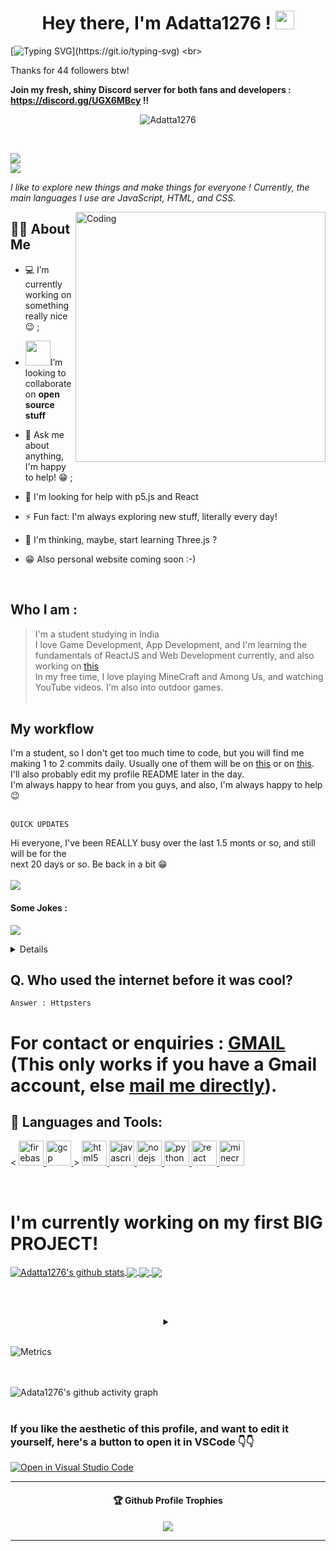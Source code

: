 <h1 align="center">Hey there, I'm Adatta1276 ! <img src="https://media.giphy.com/media/hvRJCLFzcasrR4ia7z/giphy.gif" width="30px"></h1>

[![Typing SVG](http://readme-typing-svg.herokuapp.com?color=000000&size=15&lines=I'm+a+beginner+dev+who+loves+exploring!)](https://git.io/typing-svg) <br>


Thanks for 44 followers btw!

**Join my fresh, shiny Discord server for both fans and developers : https://discord.gg/UGX6MBcy !!**  


<p align="center"> <img src="https://komarev.com/ghpvc/?username=adatta1276&label=Profile%20Views&color=00ffff&style=flat" alt="Adatta1276" /> </p> <br>

<img src="https://img.shields.io/badge/followers-44-red?style=for-the-badge"> <br>
<img src="https://img.shields.io/badge/following-613-lightgreen?style=for-the-badge"> <br>

*I like to explore new things and make things for everyone ! Currently, the main languages I use are JavaScript, HTML, and CSS.*



<img align="right" alt="Coding" width="400" src="https://github.com/Ayushparikh-code/Ayushparikh-code/blob/main/coding-freak%20(1).gif">

## 🙋‍♂️ About Me
- 💻 I’m currently working on something really nice :wink: ;

- <img src="https://github.com/rajput2107/rajput2107/blob/master/Assets/Handshake.gif" width="40px">I’m looking to collaborate on **open source stuff**

- 💬 Ask me about anything, I'm happy to help! 😁 ;

- 🤔 I'm looking for help with p5.js and React

- ⚡ Fun fact: I'm always exploring new stuff, literally every day! 
- 🤔 I'm thinking, maybe, start learning Three.js ?
- 😁 Also personal website coming soon :-)


<br>

## Who I am : 

> I'm a student studying in India <br>
> I love Game Development, App Development, and I'm learning the fundamentals of ReactJS and Web Development currently, and also working on [this](https://github.com/Adatta1276/Among-Us-JS-Edition) <br> 
> In my free time, I love playing MineCraft and Among Us, and watching YouTube videos. I'm also into outdoor games. <br><br>

## My workflow 

I'm a student, so I don't get too much time to code, but you will find me making 1 to 2 commits daily. Usually one of them will be on [this](https://github.com/adatta1276/Among-Us-JS-Edition/) or on [this](https://github.com/adatta1276/BrownianMotion/). I'll also probably edit my profile README later in the day. <br>
I'm always happy to hear from you guys, and also, I'm always happy to help 😉 <br><br>



```QUICK UPDATES```

Hi everyone, I've been REALLY busy over the last 1.5 monts or so, and still will be for the <br>
next 20 days or so. Be back in a bit 😁 <br><br>
<img src="https://github.com/Adatta1276/Adatta1276/blob/main/A%20HUGE%20THANK%20YOU%20TO%20ALL%20MY%20FOLLOWERS!.gif">

 <h4>Some Jokes : </h4> 


<img src="https://readme-jokes.vercel.app/api" ></img>
<br>

<details><br></b>I am not the creator of these jokes and do not own the API, hence some inappropriate jokes may show up. <br></details>

## Q. Who used the internet before it was cool?

```Answer : Httpsters```<br>
# For contact or enquiries : [GMAIL](https://mail.google.com/mail/u/0/?fs=1&tf=cm&to=innovcoder22@gmail.com&su=Message+From+(Your%20Name%20Here)+(Your%20GitHub%20Username%20Here)&body) (This only works if you have a Gmail account, else [mail me directly](mailto:innovcoder22@gmail.com)).


## 🚀 Languages and Tools:
<p align="centre"> < <a href="https://firebase.google.com/" target="_blank"> <img src="https://www.vectorlogo.zone/logos/firebase/firebase-icon.svg" alt="firebase" width="40" height="40"/> </a> <a href="https://cloud.google.com" target="_blank"> <img src="https://www.vectorlogo.zone/logos/google_cloud/google_cloud-icon.svg" alt="gcp" width="40" height="40"/> </a> > <a href="https://www.w3.org/html/" target="_blank"> <img src="https://raw.githubusercontent.com/devicons/devicon/master/icons/html5/html5-original-wordmark.svg" alt="html5" width="40" height="40"/> </a> <a href="https://developer.mozilla.org/en-US/docs/Web/JavaScript" target="_blank"> <img src="https://raw.githubusercontent.com/devicons/devicon/master/icons/javascript/javascript-original.svg" alt="javascript" width="40" height="40"/> </a>  <a href="https://nodejs.org" target="_blank"> <img src="https://raw.githubusercontent.com/devicons/devicon/master/icons/nodejs/nodejs-original-wordmark.svg" alt="nodejs" width="40" height="40"/> </a>  <a href="https://www.python.org" target="_blank"> <img src="https://raw.githubusercontent.com/devicons/devicon/master/icons/python/python-original.svg" alt="python" width="40" height="40"/> </a> <a href="https://reactjs.org/" target="_blank"> <img src="https://raw.githubusercontent.com/devicons/devicon/master/icons/react/react-original-wordmark.svg" alt="react" width="40" height="40"/> </a>  <a href="https://minecraft.net" target="_blank"> <img src="https://www.vectorlogo.zone/logos/minecraft/minecraft-icon.svg" alt="minecraft" width="40" height="40"/> </a> </p>
<br>

# I'm currently working on my first BIG PROJECT! <br>




<!--- 
  if you have forked this to use on your profile, 
  Change the `github-readme-stats.anuraghazra1.vercel.app` to `github-readme-stats.vercel.app` 
--->

<!-- Change the `github-readme-stats.anuraghazra1.vercel.app` to `github-readme-stats.vercel.app`  -->



<a href="https://github.com/adatta1276">
  <img align="center" src="https://github-readme-stats.vercel.app/api?username=adatta1276&show_icons=true&include_all_commits=true&theme=material-palenight" alt="Adatta1276's github stats" />
</a>
<a href="https://github.com/adatta1276">
  <!-- Change the `github-readme-stats.anuraghazra1.vercel.app` to `github-readme-stats.vercel.app`  -->
  <img align="center" src="https://github-readme-stats.vercel.app/api/top-langs/?username=adatta1276&layout=compact&theme=material-palenight" />
</a>

<a href="https://github.com/adatta1276/Among-Us-JS-Edition">
  <!-- Change the `github-readme-stats.anuraghazra1.vercel.app` to `github-readme-stats.vercel.app`  -->
  <img align="center" src="https://github-readme-stats.vercel.app/api/pin/?username=adatta1276&repo=Among-Us-JS-Edition&theme=material-palenight" />
</a>    
<a href="https://github.com/adatta1276/adatta1276"> 
  <!-- Change the `github-readme-stats.anuraghazra1.vercel.app` to `github-readme-stats.vercel.app`  -->
  <img align="center" src="https://github-readme-stats.vercel.app/api/pin/?username=adatta1276&repo=Adatta1276&theme=material-palenight" />
</a>

<br><br>




<details> <summary align="center"> </samp></summary><br>Note:</b> My Programming languages is only a metric of the languages my public code consists of, and it doesn't reflect my experience or skill level.</details><br>

![Metrics](https://metrics.lecoq.io/adatta1276?template=classic&config.timezone=Asia%2FCalcutta)<br><br><br>

![Adata1276's github activity graph](https://activity-graph.herokuapp.com/graph?username=adatta1276&theme=dracula) <br><br>

<h3> If you like the aesthetic of this profile, and want to edit it yourself, here's a button to open it in VSCode 👇👇</h3>

[![Open in Visual Studio Code](https://open.vscode.dev/badges/open-in-vscode.svg)](https://open.vscode.dev/adatta1276/adatta1276) <br>


---

<div align="center">
  <h4>🏆 Github Profile Trophies</h4>
  <a href="https://github.com/ryo-ma/github-profile-trophy">
    <img src="https://github-profile-trophy.vercel.app/?username=adatta1276&column=7"/>
  </a>
</div>


---
<!---
[![Adatta1276's github activity graph](https://activity-graph.herokuapp.com/graph?username=adatta1276&theme=dracula&area=true)](https://github.com/adatta1276)
<br>


